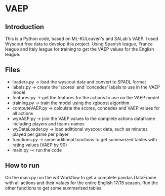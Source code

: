 # VAEP

## Introduction
This is a Python code, based on ML-KULeuven's and SALab's VAEP. I used Wyscout free data to develop this project. Using Spanish league, France league and Italy league for training to get the VAEP values for the English league.
## Files
- loaders.py -> load the wyscout data and convert to SPADL format
- labels.py -> create the 'scores' and 'concedes' labels to use in the VAEP model
- features.py -> get the features for the actions to use on the VAEP model
- training.py -> train the model using the xgboost algorithm
- computeVAEP.py -> calculate the scores, concedes and VAEP values for all actions
- wyVAEP.py -> join the VAEP values to the complete actions dataframe including players and teams names
- wyDataLoader.py -> load adittional wyscout data, such as minutes played per game per player
- functions.py -> some aditional functions to get summarized tables with rating values (VAEP by 90)
- main.py -< run the code
## How to run
On the main.py run the w3 Workflow to get a complete pandas DataFrame with all actions and their values for the entire English 17/18 season.
Run the other functions to get some summarized tables.
